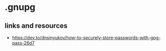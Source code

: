 # .gnupg

## links and resources

- https://dev.to/dnsinyukov/how-to-securely-store-passwords-with-gpg-pass-26d7

